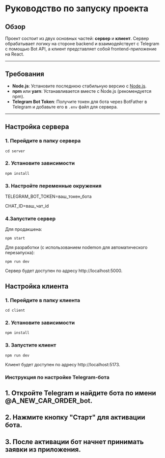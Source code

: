 # Руководство по запуску проекта

## Обзор
Проект состоит из двух основных частей: **сервер** и **клиент**. Сервер обрабатывает логику на стороне backend и взаимодействует с Telegram с помощью Bot API, а клиент представляет собой frontend-приложение на React.

---

## Требования
- **Node.js**: Установите последнюю стабильную версию с [Node.js](https://nodejs.org/).
- **npm** или **yarn**: Устанавливается вместе с Node.js (рекомендуется npm).
- **Telegram Bot Token**: Получите токен для бота через BotFather в Telegram и добавьте его в `.env` файл для сервера.

---

## Настройка сервера

### 1. Перейдите в папку сервера
```cd server```
### 2. Установите зависимости
```npm install```  
### 3. Настройте переменные окружения
TELEGRAM_BOT_TOKEN=ваш_токен_бота

CHAT_ID=ваш_чат_id
### 4.Запустите сервер
Для продакшена: 

```npm start```

Для разработки (с использованием nodemon для автоматического перезапуска):

```npm run dev```

Сервер будет доступен по адресу http://localhost:5000.

## Настройка клиента
### 1. Перейдите в папку клиента
```cd client```
### 2. Установите зависимости
```npm install```
### 3. Запустите клиент
```npm run dev```

Клиент будет доступен по адресу http://localhost:5173.

### Инструкция по настройке Telegram-бота
## 1. Откройте Telegram и найдите бота по имени @A_NEW_CAR_ORDER_bot.
## 2. Нажмите кнопку "Старт" для активации бота.
## 3. После активации бот начнет принимать заявки из приложения.

